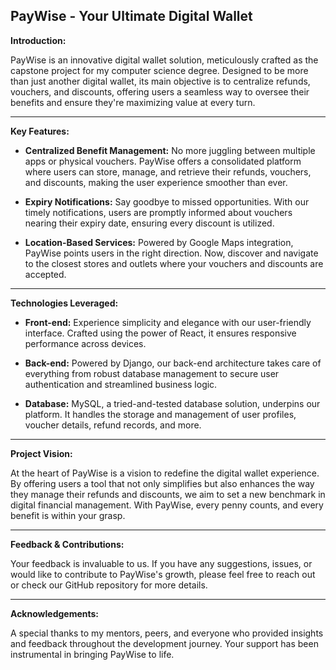 ## **PayWise - Your Ultimate Digital Wallet**

**Introduction:**

PayWise is an innovative digital wallet solution, meticulously crafted as the capstone project for my computer science degree. Designed to be more than just another digital wallet, its main objective is to centralize refunds, vouchers, and discounts, offering users a seamless way to oversee their benefits and ensure they're maximizing value at every turn.

---

**Key Features:**

- **Centralized Benefit Management:** No more juggling between multiple apps or physical vouchers. PayWise offers a consolidated platform where users can store, manage, and retrieve their refunds, vouchers, and discounts, making the user experience smoother than ever.

- **Expiry Notifications:** Say goodbye to missed opportunities. With our timely notifications, users are promptly informed about vouchers nearing their expiry date, ensuring every discount is utilized.

- **Location-Based Services:** Powered by Google Maps integration, PayWise points users in the right direction. Now, discover and navigate to the closest stores and outlets where your vouchers and discounts are accepted.

---

**Technologies Leveraged:**

- **Front-end:** Experience simplicity and elegance with our user-friendly interface. Crafted using the power of React, it ensures responsive performance across devices.

- **Back-end:** Powered by Django, our back-end architecture takes care of everything from robust database management to secure user authentication and streamlined business logic.

- **Database:** MySQL, a tried-and-tested database solution, underpins our platform. It handles the storage and management of user profiles, voucher details, refund records, and more.

---

**Project Vision:**

At the heart of PayWise is a vision to redefine the digital wallet experience. By offering users a tool that not only simplifies but also enhances the way they manage their refunds and discounts, we aim to set a new benchmark in digital financial management. With PayWise, every penny counts, and every benefit is within your grasp.

---

**Feedback & Contributions:**

Your feedback is invaluable to us. If you have any suggestions, issues, or would like to contribute to PayWise's growth, please feel free to reach out or check our GitHub repository for more details.

---

**Acknowledgements:**

A special thanks to my mentors, peers, and everyone who provided insights and feedback throughout the development journey. Your support has been instrumental in bringing PayWise to life.
